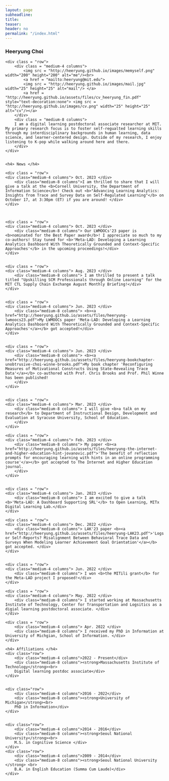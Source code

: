 ```yaml
---
layout: page
subheadline:
title:
teaser:
header: no
permalink: "/index.html"
---
```


<div id = "containter">
    <h3> Heeryung Choi </h3>

    <div class = "row">
        <div class = "medium-4 columns">
            <img src = "http://heeryung.github.io/images/memyself.png" width="200" height="200" alt="me"/><br>
            <a href = "mailto:heeryung@mit.edu">
            <img src = "http://heeryung.github.io/images/mail.jpg" width="25" height="25" alt="mail"/> </a>
            <a href = "http://heeryung.github.io/assets/files/cv_heeryung_fin.pdf" style="text-decoration:none"> <img src = "http://heeryung.github.io/images/cv.png" width="25" height="25" alt="cv"/></a>
        </div>
        <div class = "medium-8 columns">
        I am a digital learning postdoctoral associate researcher at MIT. My primary research focus is to foster self-regualted learning skills through my interdisciplinary backgrounds in human learning, data science, and learner-centered design. Outside of my research, I enjoy listening to K-pop while walking around here and there.
        </div>
    </div>


    <h4> News </h4>
<!--    <div class = "row">-->
<!--    <div class="medium-4 columns"> Sep. 2023 </div>-->
<!--        <div class="medium-8 columns"> I've joined XXXX as a co-chair for the posters and demonstrations track!</div>-->
<!--    </div>-->


    <div class = "row">
    <div class="medium-4 columns"> Oct. 2023 </div>
        <div class="medium-8 columns">I am thrilled to share that I will give a talk at the <b>Cornell University, the Department of Information Science</b>! Check out <b>"Advancing Learning Analytics: Insights from Trace and Survey Data on Self-Regulated Learning"</b> on October 17, at 3:30pm (ET) if you are around! </div>
    </div>



    <div class = "row">
    <div class="medium-4 columns"> Oct. 2023 </div>
        <div class="medium-8 columns"> Our LWMOOCs'23 paper is <b>nominated for the Best Paper award</b>! I appreciate so much to my co-authors! Stay tuned for <b>'Meta-LAD: Developing a Learning Analytics Dashboard With Theoretically Grounded and Context-Specific Approaches'</b> in the upcoming proceedings!</div>
    </div>


    <div class = "row">
    <div class="medium-4 columns"> Aug. 2023 </div>
        <div class="medium-8 columns"> I am thrilled to present a talk titled "Upskilling SCM Professionals through Online Learning" for the MIT CTL Supply Chain Exchange August Monthly Briefing!</div>
    </div>


    <div class = "row">
    <div class="medium-4 columns"> Jun. 2023 </div>
        <div class="medium-8 columns"> <b><a href="http://heeryung.github.io/assets/files/heeryung-lwmoocs23.pdf">My LWMOOCs paper 'Meta-LAD: Developing a Learning Analytics Dashboard With Theoretically Grounded and Context-Specific Approaches'</a></b> got accepted!</div>
    </div>


    <div class = "row">
    <div class="medium-4 columns"> Jun. 2023 </div>
        <div class="medium-8 columns"> <b><a href="http://heeryung.github.io/assets/files/heeryung-bookchapter-unobtrusive-choi-winne-brooks.pdf">My book chapter 'Reconfiguring Measures of Motivational Constructs Using State-Revealing Trace Data'</a></b> co-authored with Prof. Chris Brooks and Prof. Phil Winne has been published!
        </div>
    </div>


    <div class = "row">
    <div class="medium-4 columns"> Mar. 2023 </div>
        <div class="medium-8 columns"> I will give <b>a talk on my research</b> to Department of Instructional Design, Development and Evaluation at Syracuse University, School of Education.
        </div>
    </div>

    <div class = "row">
    <div class="medium-4 columns"> Feb. 2023 </div>
        <div class="medium-8 columns"> My paper <b><a href="http://heeryung.github.io/assets/files/heeryung-the-internet-and-higher-education-hint-jovanovic.pdf">'The benefit of reflection prompts for encouraging learning with hints in an online programming course'</a></b> got accepted to The Internet and Higher Education journal.
        </div>
    </div>


    <div class = "row">
    <div class="medium-4 columns"> Jan. 2023 </div>
        <div class="medium-8 columns"> I am excited to give a talk <b>'Meta-LAD: A Dashboard Supporting SRL'</b> to Open Learning, MITx Digital Learning Lab.</div>
    </div>

    <div class = "row">
    <div class="medium-4 columns"> Dec. 2022 </div>
        <div class="medium-8 columns"> LAK'23 paper <b><a href="http://heeryung.github.io/assets/files/heeryung-LAK23.pdf">'Logs or Self-Reports? Misalignment Between Behavioral Trace Data and Surveys When Modeling Learner Achievement Goal Orientation'</a></b> got accepted. </div>
    </div>


    <div class = "row">
    <div class="medium-4 columns"> Jun. 2022 </div>
        <div class="medium-8 columns"> I won <b>the MITili grant</b> for the Meta-LAD project I proposed!</div>
    </div>

    <div class = "row">
    <div class="medium-4 columns"> May. 2022 </div>
        <div class="medium-8 columns"> I started working at Massachusetts Institute of Technology, Center for Transportation and Logsitics as a digial learning postdoctoral associate. </div>
    </div>

    <div class = "row">
        <div class="medium-4 columns"> Apr. 2022 </div>
        <div class="medium-8 columns"> I received my PhD in Information at University of Michgian, School of Information. </div>
    </div>

<!--     <div class = "row">
        <div class="medium-4 columns"> Oct. 2021 </div>
        <div class="medium-8 columns"> I am excited to give a reserach talk at MIT! </div>
    </div>
 -->

    <h4> Affiliations </h4>
    <div class="row">
        <div class="medium-4 columns">2022 - Present</div>
        <div class="medium-8 columns"><strong>Massachusetts Institute of Technology</strong><br>
        Digital learning postdoc associate</div>
    </div>


    <div class="row">
        <div class="medium-4 columns">2016 - 2022</div>
        <div class="medium-8 columns"><strong>University of Michigan</strong><br>
        PhD in Information</div>
    </div>


    <div class="row">
        <div class="medium-4 columns">2014 - 2016</div>
        <div class="medium-8 columns"><strong>Seoul National University</strong><br>
        M.S. in Cognitive Science </div>
    </div>
    <div class="row">
        <div class="medium-4 columns">2009 - 2014</div>
        <div class="medium-8 columns"><strong>Seoul National University </strong> <br>
        B.A. in English Education (Summa Cum Laude)</div>
    </div>



</div>

